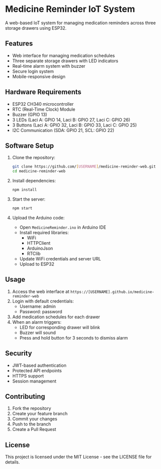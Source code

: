 # Medicine Reminder IoT System

A web-based IoT system for managing medication reminders across three storage drawers using ESP32.

## Features

- Web interface for managing medication schedules
- Three separate storage drawers with LED indicators
- Real-time alarm system with buzzer
- Secure login system
- Mobile-responsive design

## Hardware Requirements

- ESP32 CH340 microcontroller
- RTC (Real-Time Clock) Module
- Buzzer (GPIO 13)
- 3 LEDs (Laci A: GPIO 14, Laci B: GPIO 27, Laci C: GPIO 26)
- 3 Buttons (Laci A: GPIO 32, Laci B: GPIO 33, Laci C: GPIO 25)
- I2C Communication (SDA: GPIO 21, SCL: GPIO 22)

## Software Setup

1. Clone the repository:
   ```bash
   git clone https://github.com/[USERNAME]/medicine-reminder-web.git
   cd medicine-reminder-web
   ```

2. Install dependencies:
   ```bash
   npm install
   ```

3. Start the server:
   ```bash
   npm start
   ```

4. Upload the Arduino code:
   - Open `MedicineReminder.ino` in Arduino IDE
   - Install required libraries:
     * WiFi
     * HTTPClient
     * ArduinoJson
     * RTClib
   - Update WiFi credentials and server URL
   - Upload to ESP32

## Usage

1. Access the web interface at `https://[USERNAME].github.io/medicine-reminder-web`
2. Login with default credentials:
   - Username: admin
   - Password: password
3. Add medication schedules for each drawer
4. When an alarm triggers:
   - LED for corresponding drawer will blink
   - Buzzer will sound
   - Press and hold button for 3 seconds to dismiss alarm

## Security

- JWT-based authentication
- Protected API endpoints
- HTTPS support
- Session management

## Contributing

1. Fork the repository
2. Create your feature branch
3. Commit your changes
4. Push to the branch
5. Create a Pull Request

## License

This project is licensed under the MIT License - see the LICENSE file for details.

